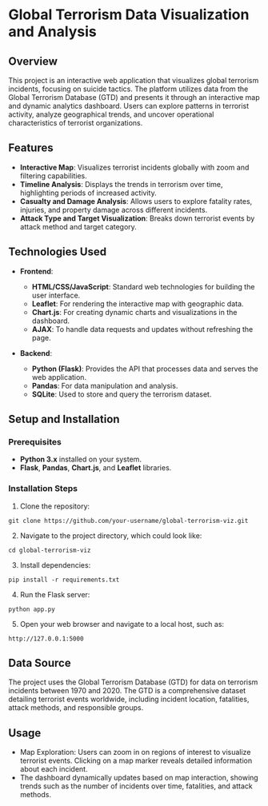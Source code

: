 # Global Terrorism Data Visualization and Analysis

## Overview
This project is an interactive web application that visualizes global terrorism incidents, focusing on suicide tactics. The platform utilizes data from the Global Terrorism Database (GTD) and presents it through an interactive map and dynamic analytics dashboard. Users can explore patterns in terrorist activity, analyze geographical trends, and uncover operational characteristics of terrorist organizations.

## Features
- **Interactive Map**: Visualizes terrorist incidents globally with zoom and filtering capabilities.
- **Timeline Analysis**: Displays the trends in terrorism over time, highlighting periods of increased activity.
- **Casualty and Damage Analysis**: Allows users to explore fatality rates, injuries, and property damage across different incidents.
- **Attack Type and Target Visualization**: Breaks down terrorist events by attack method and target category.

## Technologies Used
- **Frontend**:
  - **HTML/CSS/JavaScript**: Standard web technologies for building the user interface.
  - **Leaflet**: For rendering the interactive map with geographic data.
  - **Chart.js**: For creating dynamic charts and visualizations in the dashboard.
  - **AJAX**: To handle data requests and updates without refreshing the page.
  
- **Backend**:
  - **Python (Flask)**: Provides the API that processes data and serves the web application.
  - **Pandas**: For data manipulation and analysis.
  - **SQLite**: Used to store and query the terrorism dataset.

## Setup and Installation

### Prerequisites
- **Python 3.x** installed on your system.
- **Flask**, **Pandas**, **Chart.js**, and **Leaflet** libraries.
  
### Installation Steps
1. Clone the repository:
   
  ```
  git clone https://github.com/your-username/global-terrorism-viz.git
  ```

2. Navigate to the project directory, which could look like:
  
  ```
  cd global-terrorism-viz
  ```

3. Install dependencies:

  ```
  pip install -r requirements.txt
  ```

4. Run the Flask server:

  ```
  python app.py
  ```

5. Open your web browser and navigate to a local host, such as:

  ```
  http://127.0.0.1:5000
  ```

## Data Source
The project uses the Global Terrorism Database (GTD) for data on terrorism incidents between 1970 and 2020. The GTD is a comprehensive dataset detailing terrorist events worldwide, including incident location, fatalities, attack methods, and responsible groups.

## Usage
- Map Exploration: Users can zoom in on regions of interest to visualize terrorist events. Clicking on a map marker reveals detailed information about each incident.
- The dashboard dynamically updates based on map interaction, showing trends such as the number of incidents over time, fatalities, and attack methods.

